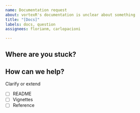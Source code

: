```yaml
---
name: Documentation request
about: vortexR's documentation is unclear about something
title: "[Docs]"
labels: docs, question
assignees: florianm, carlopacioni

---
```


## Where are you stuck?
<!-- What are you trying to do? -->

## How can we help?
Clarify or extend

- [ ] README <!-- clarify... add a section on...  -->
- [ ] Vignettes <!-- add a vignette on topic / workflow ... -->
- [ ] Reference <!-- clarify a function reference, add examples how to do... -->
